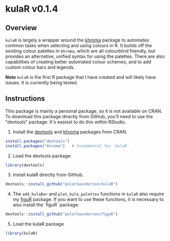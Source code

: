# kulaR v0.1.4

## Overview
`kulaR` is largely a wrapper around the [khroma](https://packages.tesselle.org/khroma/index.html) package to automates common tasks when selecting and using colours in R.
It builds off the existing colour palettes in `khroma`, which are all colourblind friendly, but provides an alternative, unified syntax for using the palettes. 
There are also capabilities of creating better automated colour schemes, and to add custom colour bars and legends.

**Note** `kulaR` is the first R package that I have created and will likely have issues. It is currently being tested.

## Instructions
This package is mainly a personal package, so it is not available on CRAN.
To download this package directly from GitHub, you'll need to use the "devtools" package.
It's easiest to do this within RStudio.

1) Install the [devtools](https://github.com/hadley/devtools) and [khroma](https://packages.tesselle.org/khroma/) packages from CRAN. 
``` R
install.packages("devtools")
install.packages("khroma")   # fundamental for `kulaR`
```

2) Load the devtools package:
```R
library(devtools)
```

3) Install kulaR directly from GitHub.
```R
devtools::install_github("polarSaunderson/kulaR")
```

4) The `add_kulaBar` and `plot_kula_palettes` functions  in `kulaR` also require my [figuR](https:://github.com/polarSaunderson/figuR) package.
If you want to use these functions, it is necessary to also install the ´figuR` package:
```R
devtools::install_github("polarSaunderson/figuR")
```

5) Load the kulaR package
```R
library(kulaR)
```
